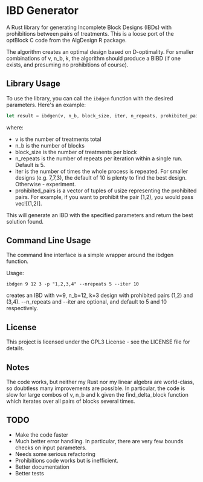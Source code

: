 # IBD Generator

A Rust library for generating Incomplete Block Designs (IBDs) with prohibitions between pairs of treatments. This is a loose port of the optBlock C code from the AlgDesign R package.

The algorithm creates an optimal design based on D-optimality. For smaller combinations of v, n_b, k, the algorithm should produce a BIBD (if one exists, and presuming no prohibitions of course).

## Library Usage

To use the library, you can call the `ibdgen` function with the desired parameters. Here's an example:

```rust
let result = ibdgen(v, n_b, block_size, iter, n_repeats, prohibited_pairs);
```
where:
- v is the number of treatments total
- n_b is the number of blocks
- block_size is the number of treatments per block
- n_repeats is the number of repeats per iteration within a single run. Default is 5.
- iter is the number of times the whole process is repeated. For smaller designs (e.g. 7,7,3), the default of 10 is plenty to find the best design. Otherwise - experiment.
- prohibited_pairs is a vector of tuples of usize representing the prohibited pairs. For example, if you want to prohibit the pair (1,2), you would pass vec![(1,2)].

This will generate an IBD with the specified parameters and return the best solution found.

## Command Line Usage
The command line interface is a simple wrapper around the ibdgen function. 

Usage:
```
ibdgen 9 12 3 -p "1,2,3,4" --nrepeats 5 --iter 10 
```
creates an IBD with v=9, n_b=12, k=3 design with prohibited pairs (1,2) and (3,4). --n_repeats and --iter are optional, and default to 5 and 10 respectively.

## License
This project is licensed under the GPL3 License - see the LICENSE file for details.

## Notes
The code works, but neither my Rust nor my linear algebra are world-class, so doubtless many improvements are possible. In particular, the code is slow for large combos of v, n_b and k given the find_delta_block function which iterates over all pairs of blocks several times.

## TODO
- Make the code faster
- Much better error handling. In particular, there are very few bounds checks on input parameters.
- Needs some serious refactoring
- Prohibitions code works but is inefficient.
- Better documentation
- Better tests
